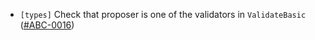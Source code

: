 - `[types]` Check that proposer is one of the validators in `ValidateBasic`
  ([\#ABC-0016](https://github.com/cometbft/cometbft/security/advisories/GHSA-g5xx-c4hv-9ccc))
